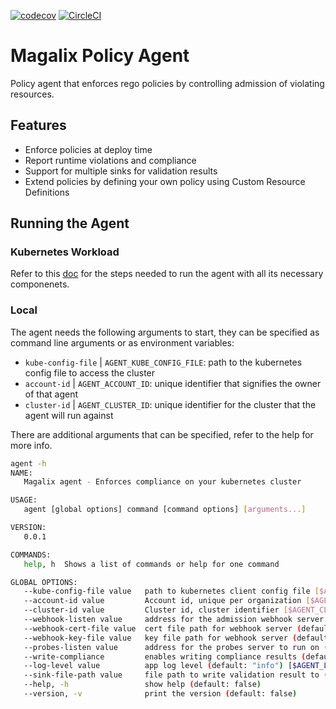 [![codecov](https://codecov.io/gh/MagalixCorp/magalix-policy-agent/branch/dev/graph/badge.svg?token=5HALYBWEIQ)](https://codecov.io/gh/MagalixCorp/magalix-policy-agent) [![CircleCI](https://circleci.com/gh/weaveworks/magalix-policy-agent.svg?style=shield&circle-token=1d1e7616349e46a7338b44d58c950b0eff08efa7)](https://app.circleci.com/pipelines/github/weaveworks/magalix-policy-agent?branch=dev)


# Magalix Policy Agent

Policy agent that enforces rego policies by controlling admission of violating resources.

## Features

- Enforce policies at deploy time
- Report runtime violations and compliance
- Support for multiple sinks for validation results
- Extend policies by defining your own policy using Custom Resource Definitions

## Running the Agent

### Kubernetes Workload

Refer to this [doc](docs/running_agent.md) for the steps needed to run the agent with all its necessary componenets.

### Local

The agent needs the following arguments to start, they can be specified as command line arguments or as environment variables:

- `kube-config-file` | `AGENT_KUBE_CONFIG_FILE`: path to the kubernetes config file to access the cluster
- `account-id` | `AGENT_ACCOUNT_ID`: unique identifier that signifies the owner of that agent
- `cluster-id` | `AGENT_CLUSTER_ID`: unique identifier for the cluster that the agent will run against

There are additional arguments that can be specified, refer to the help for more info.

```bash
agent -h
NAME:
   Magalix agent - Enforces compliance on your kubernetes cluster

USAGE:
   agent [global options] command [command options] [arguments...]

VERSION:
   0.0.1

COMMANDS:
   help, h  Shows a list of commands or help for one command

GLOBAL OPTIONS:
   --kube-config-file value   path to kubernetes client config file [$AGENT_KUBE_CONFIG_FILE]
   --account-id value         Account id, unique per organization [$AGENT_ACCOUNT_ID]
   --cluster-id value         Cluster id, cluster identifier [$AGENT_CLUSTER_ID]
   --webhook-listen value     address for the admission webhook server to listen on (default: ":8443") [$AGENT_WEBHOOK_LISTEN]
   --webhook-cert-file value  cert file path for webhook server (default: "/certs/tls.crt") [$AGENT_WEBHOOK_CERT_FILE]
   --webhook-key-file value   key file path for webhook server (default: "/certs/tls.key") [$AGENT_WEBHOOK_KEY_FILE]
   --probes-listen value      address for the probes server to run on (default: ":9000") [$AGENT_PROBES_LISTEN]
   --write-compliance         enables writing compliance results (default: false) [$AGENT_WRITE_COMPLIANCE]
   --log-level value          app log level (default: "info") [$AGENT_LOG_LEVEL]
   --sink-file-path value     file path to write validation result to (default: "/tmp/results.json") [$AGENT_SINK_FILE_PATH]
   --help, -h                 show help (default: false)
   --version, -v              print the version (default: false)
```
